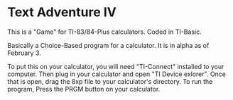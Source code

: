# Text Adventure IV
This is a "Game" for TI-83/84-Plus calculators. Coded in TI-Basic.

Basically a Choice-Based program for a calculator. It is in alpha as of February 3.

To put this on your calculator, you will need "TI-Connect" installed to your computer. Then plug in your calculator and open 
"TI Device exlorer". Once that is open, drag the 8xp file to your calculator's directory. To run the program, Press the PRGM button on your calculator.
